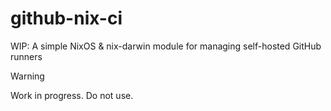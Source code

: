 # github-nix-ci

WIP: A simple NixOS &amp; nix-darwin module for managing self-hosted GitHub runners

>[!WARNING]
> Work in progress. Do not use.